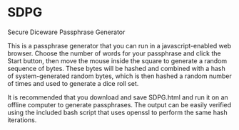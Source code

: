 # SDPG
Secure Diceware Passphrase Generator

This is a passphrase generator that you can run in a javascript-enabled web browser.  Choose the number of words for your passphrase and click the Start button, then move the mouse inside the square to generate a random sequence of bytes.  These bytes will be hashed and combined with a hash of system-generated random bytes, which is then hashed a random number of times and used to generate a dice roll set.

It is recommended that you download and save SDPG.html and run it on an offline computer to generate passphrases.  The output can be easily verified using the included bash script that uses openssl to perform the same hash iterations.